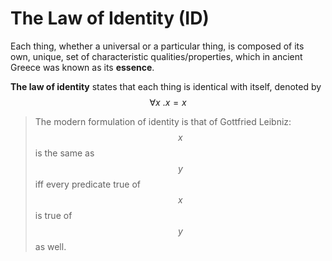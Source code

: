 # The Law of Identity (ID)

Each thing, whether a universal or a particular thing, is composed of its own, unique, set of characteristic qualities/properties, which in ancient Greece was known as its **essence**.

**The law of identity** states that each thing is identical with itself, denoted by $$\forall x\ . x=x$$

> The modern formulation of identity is that of Gottfried Leibniz:
$$x$$ is the same as $$y$$ iff every predicate true of $$x$$ is true of $$y$$ as well.
